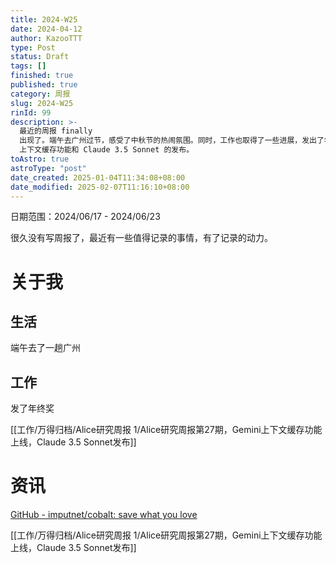 ```yaml
---
title: 2024-W25
date: 2024-04-12
author: KazooTTT
type: Post
status: Draft
tags: []
finished: true
published: true
category: 周报
slug: 2024-W25
rinId: 99
description: >-
  最近的周报 finally
  出现了。端午去广州过节，感受了中秋节的热闹氛围。同时，工作也取得了一些进展，发出了年终奖，并在工作相关项目上取得了一些重要的成就，包括 Gemini
  上下文缓存功能和 Claude 3.5 Sonnet 的发布。
toAstro: true
astroType: "post"
date_created: 2025-01-04T11:34:08+08:00
date_modified: 2025-02-07T11:16:10+08:00
---
```


日期范围：2024/06/17 - 2024/06/23

很久没有写周报了，最近有一些值得记录的事情，有了记录的动力。

# 关于我

## 生活

端午去了一趟广州

## 工作

发了年终奖

[[工作/万得归档/Alice研究周报 1/Alice研究周报第27期，Gemini上下文缓存功能上线，Claude 3.5 Sonnet发布]]

# 资讯

[GitHub - imputnet/cobalt: save what you love](https://github.com/imputnet/cobalt)

[[工作/万得归档/Alice研究周报 1/Alice研究周报第27期，Gemini上下文缓存功能上线，Claude 3.5 Sonnet发布]]
